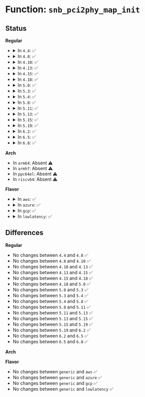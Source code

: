 # Function: <code>snb_pci2phy_map_init</code>

## Status
<b>Regular</b>
<ul>
<li>
<details>
<summary>In <code>4.4</code>: ✅</summary>

```c
int snb_pci2phy_map_init(int devid);
```

**Collision:** Unique Global

**Inline:** No

**Transformation:** False

**Instances:**

```
In arch/x86/events/intel/uncore_snb.c (ffffffff810192e0)
Location: arch/x86/events/intel/uncore_snb.c:420
Inline: False
Direct callers:
  - arch/x86/events/intel/uncore_snb.c:bdw_uncore_pci_init
  - arch/x86/events/intel/uncore_snbep.c:knl_uncore_pci_init
  - arch/x86/events/intel/uncore_snbep.c:knl_uncore_pci_init
```
**Symbols:**

```
ffffffff810192e0-ffffffff8101937f: snb_pci2phy_map_init (STB_GLOBAL)
```
</details>
</li>
<li>
<details>
<summary>In <code>4.8</code>: ✅</summary>

```c
int snb_pci2phy_map_init(int devid);
```

**Collision:** Unique Global

**Inline:** No

**Transformation:** False

**Instances:**

```
In arch/x86/events/intel/uncore_snb.c (ffffffff810186e0)
Location: arch/x86/events/intel/uncore_snb.c:507
Inline: False
Direct callers:
  - arch/x86/events/intel/uncore_snb.c:skl_uncore_pci_init
  - arch/x86/events/intel/uncore_snbep.c:knl_uncore_pci_init
  - arch/x86/events/intel/uncore_snbep.c:knl_uncore_pci_init
```
**Symbols:**

```
ffffffff810186e0-ffffffff8101877f: snb_pci2phy_map_init (STB_GLOBAL)
```
</details>
</li>
<li>
<details>
<summary>In <code>4.10</code>: ✅</summary>

```c
int snb_pci2phy_map_init(int devid);
```

**Collision:** Unique Global

**Inline:** No

**Transformation:** False

**Instances:**

```
In arch/x86/events/intel/uncore_snb.c (ffffffff810188b0)
Location: arch/x86/events/intel/uncore_snb.c:501
Inline: False
Direct callers:
  - arch/x86/events/intel/uncore_snb.c:skl_uncore_pci_init
  - arch/x86/events/intel/uncore_snbep.c:knl_uncore_pci_init
  - arch/x86/events/intel/uncore_snbep.c:knl_uncore_pci_init
```
**Symbols:**

```
ffffffff810188b0-ffffffff8101894f: snb_pci2phy_map_init (STB_GLOBAL)
```
</details>
</li>
<li>
<details>
<summary>In <code>4.13</code>: ✅</summary>

```c
int snb_pci2phy_map_init(int devid);
```

**Collision:** Unique Global

**Inline:** No

**Transformation:** False

**Instances:**

```
In arch/x86/events/intel/uncore_snb.c (ffffffff81016da0)
Location: arch/x86/events/intel/uncore_snb.c:501
Inline: False
Direct callers:
  - arch/x86/events/intel/uncore_snb.c:snb_uncore_pci_init
  - arch/x86/events/intel/uncore_snbep.c:knl_uncore_pci_init
  - arch/x86/events/intel/uncore_snbep.c:knl_uncore_pci_init
```
**Symbols:**

```
ffffffff81016da0-ffffffff81016e38: snb_pci2phy_map_init (STB_GLOBAL)
```
</details>
</li>
<li>
<details>
<summary>In <code>4.15</code>: ✅</summary>

```c
int snb_pci2phy_map_init(int devid);
```

**Collision:** Unique Global

**Inline:** No

**Transformation:** False

**Instances:**

```
In arch/x86/events/intel/uncore_snb.c (ffffffff81017620)
Location: arch/x86/events/intel/uncore_snb.c:502
Inline: False
Direct callers:
  - arch/x86/events/intel/uncore_snb.c:snb_uncore_pci_init
  - arch/x86/events/intel/uncore_snbep.c:knl_uncore_pci_init
  - arch/x86/events/intel/uncore_snbep.c:knl_uncore_pci_init
```
**Symbols:**

```
ffffffff81017620-ffffffff810176b8: snb_pci2phy_map_init (STB_GLOBAL)
```
</details>
</li>
<li>
<details>
<summary>In <code>4.18</code>: ✅</summary>

```c
int snb_pci2phy_map_init(int devid);
```

**Collision:** Unique Global

**Inline:** No

**Transformation:** False

**Instances:**

```
In arch/x86/events/intel/uncore_snb.c (ffffffff81017fc0)
Location: arch/x86/events/intel/uncore_snb.c:441
Inline: False
Direct callers:
  - arch/x86/events/intel/uncore_snb.c:snb_uncore_pci_init
  - arch/x86/events/intel/uncore_snbep.c:knl_uncore_pci_init
  - arch/x86/events/intel/uncore_snbep.c:knl_uncore_pci_init
```
**Symbols:**

```
ffffffff81017fc0-ffffffff81018058: snb_pci2phy_map_init (STB_GLOBAL)
```
</details>
</li>
<li>
<details>
<summary>In <code>5.0</code>: ✅</summary>

```c
int snb_pci2phy_map_init(int devid);
```

**Collision:** Unique Global

**Inline:** No

**Transformation:** False

**Instances:**

```
In arch/x86/events/intel/uncore_snb.c (ffffffff81018790)
Location: arch/x86/events/intel/uncore_snb.c:466
Inline: False
Direct callers:
  - arch/x86/events/intel/uncore_snb.c:snb_uncore_pci_init
  - arch/x86/events/intel/uncore_snbep.c:knl_uncore_pci_init
  - arch/x86/events/intel/uncore_snbep.c:knl_uncore_pci_init
```
**Symbols:**

```
ffffffff81018790-ffffffff81018828: snb_pci2phy_map_init (STB_GLOBAL)
```
</details>
</li>
<li>
<details>
<summary>In <code>5.3</code>: ✅</summary>

```c
int snb_pci2phy_map_init(int devid);
```

**Collision:** Unique Global

**Inline:** No

**Transformation:** False

**Instances:**

```
In arch/x86/events/intel/uncore_snb.c (ffffffff81019d60)
Location: arch/x86/events/intel/uncore_snb.c:528
Inline: False
Direct callers:
  - arch/x86/events/intel/uncore_snb.c:imc_uncore_find_dev
  - arch/x86/events/intel/uncore_snbep.c:knl_uncore_pci_init
  - arch/x86/events/intel/uncore_snbep.c:knl_uncore_pci_init
```
**Symbols:**

```
ffffffff81019d60-ffffffff81019df6: snb_pci2phy_map_init (STB_GLOBAL)
```
</details>
</li>
<li>
<details>
<summary>In <code>5.4</code>: ✅</summary>

```c
int snb_pci2phy_map_init(int devid);
```

**Collision:** Unique Global

**Inline:** No

**Transformation:** False

**Instances:**

```
In arch/x86/events/intel/uncore_snb.c (ffffffff8101a6e0)
Location: arch/x86/events/intel/uncore_snb.c:529
Inline: False
Direct callers:
  - arch/x86/events/intel/uncore_snb.c:imc_uncore_find_dev
  - arch/x86/events/intel/uncore_snbep.c:knl_uncore_pci_init
  - arch/x86/events/intel/uncore_snbep.c:knl_uncore_pci_init
```
**Symbols:**

```
ffffffff8101a6e0-ffffffff8101a776: snb_pci2phy_map_init (STB_GLOBAL)
```
</details>
</li>
<li>
<details>
<summary>In <code>5.8</code>: ✅</summary>

```c
int snb_pci2phy_map_init(int devid);
```

**Collision:** Unique Global

**Inline:** No

**Transformation:** False

**Instances:**

```
In arch/x86/events/intel/uncore_snb.c (ffffffff8101c170)
Location: arch/x86/events/intel/uncore_snb.c:534
Inline: False
Direct callers:
  - arch/x86/events/intel/uncore_snbep.c:knl_uncore_pci_init
  - arch/x86/events/intel/uncore_snbep.c:knl_uncore_pci_init
```
**Symbols:**

```
ffffffff8101c170-ffffffff8101c206: snb_pci2phy_map_init (STB_GLOBAL)
```
</details>
</li>
<li>
<details>
<summary>In <code>5.11</code>: ✅</summary>

```c
int snb_pci2phy_map_init(int devid);
```

**Collision:** Unique Global

**Inline:** No

**Transformation:** False

**Instances:**

```
In arch/x86/events/intel/uncore_snb.c (ffffffff8101c700)
Location: arch/x86/events/intel/uncore_snb.c:640
Inline: False
Direct callers:
  - arch/x86/events/intel/uncore_snbep.c:knl_uncore_pci_init
  - arch/x86/events/intel/uncore_snbep.c:knl_uncore_pci_init
```
**Symbols:**

```
ffffffff8101c700-ffffffff8101c796: snb_pci2phy_map_init (STB_GLOBAL)
```
</details>
</li>
<li>
<details>
<summary>In <code>5.13</code>: ✅</summary>

```c
int snb_pci2phy_map_init(int devid);
```

**Collision:** Unique Global

**Inline:** No

**Transformation:** False

**Instances:**

```
In arch/x86/events/intel/uncore_snb.c (ffffffff8101dbb0)
Location: arch/x86/events/intel/uncore_snb.c:763
Inline: False
Direct callers:
  - arch/x86/events/intel/uncore_snbep.c:knl_uncore_pci_init
  - arch/x86/events/intel/uncore_snbep.c:knl_uncore_pci_init
```
**Symbols:**

```
ffffffff8101dbb0-ffffffff8101dc46: snb_pci2phy_map_init (STB_GLOBAL)
```
</details>
</li>
<li>
<details>
<summary>In <code>5.15</code>: ✅</summary>

```c
int snb_pci2phy_map_init(int devid);
```

**Collision:** Unique Global

**Inline:** No

**Transformation:** False

**Instances:**

```
In arch/x86/events/intel/uncore_snb.c (ffffffff81020cb0)
Location: arch/x86/events/intel/uncore_snb.c:763
Inline: False
Direct callers:
  - arch/x86/events/intel/uncore_snbep.c:knl_uncore_pci_init
  - arch/x86/events/intel/uncore_snbep.c:knl_uncore_pci_init
```
**Symbols:**

```
ffffffff81020cb0-ffffffff81020d46: snb_pci2phy_map_init (STB_GLOBAL)
```
</details>
</li>
<li>
<details>
<summary>In <code>5.19</code>: ✅</summary>

```c
int snb_pci2phy_map_init(int devid);
```

**Collision:** Unique Global

**Inline:** No

**Transformation:** False

**Instances:**

```
In arch/x86/events/intel/uncore_snb.c (ffffffff810241e0)
Location: arch/x86/events/intel/uncore_snb.c:816
Inline: False
Direct callers:
  - arch/x86/events/intel/uncore_snbep.c:knl_uncore_pci_init
  - arch/x86/events/intel/uncore_snbep.c:knl_uncore_pci_init
```
**Symbols:**

```
ffffffff810241e0-ffffffff81024285: snb_pci2phy_map_init (STB_GLOBAL)
```
</details>
</li>
<li>
<details>
<summary>In <code>6.2</code>: ✅</summary>

```c
int snb_pci2phy_map_init(int devid);
```

**Collision:** Unique Global

**Inline:** No

**Transformation:** False

**Instances:**

```
In arch/x86/events/intel/uncore_snb.c (ffffffff810292f0)
Location: arch/x86/events/intel/uncore_snb.c:964
Inline: False
Direct callers:
  - arch/x86/events/intel/uncore_snbep.c:knl_uncore_pci_init
  - arch/x86/events/intel/uncore_snbep.c:knl_uncore_pci_init
```
**Symbols:**

```
ffffffff810292f0-ffffffff81029395: snb_pci2phy_map_init (STB_GLOBAL)
```
</details>
</li>
<li>
<details>
<summary>In <code>6.5</code>: ✅</summary>

```c
int snb_pci2phy_map_init(int devid);
```

**Collision:** Unique Global

**Inline:** No

**Transformation:** False

**Instances:**

```
In arch/x86/events/intel/uncore_snb.c (ffffffff81029320)
Location: arch/x86/events/intel/uncore_snb.c:964
Inline: False
Direct callers:
  - arch/x86/events/intel/uncore_snbep.c:knl_uncore_pci_init
  - arch/x86/events/intel/uncore_snbep.c:knl_uncore_pci_init
```
**Symbols:**

```
ffffffff81029320-ffffffff810293c5: snb_pci2phy_map_init (STB_GLOBAL)
```
</details>
</li>
<li>
<details>
<summary>In <code>6.8</code>: ✅</summary>

```c
int snb_pci2phy_map_init(int devid);
```

**Collision:** Unique Global

**Inline:** No

**Transformation:** False

**Instances:**

```
In arch/x86/events/intel/uncore_snb.c (ffffffff8102f480)
Location: arch/x86/events/intel/uncore_snb.c:964
Inline: False
Direct callers:
  - arch/x86/events/intel/uncore_snbep.c:knl_uncore_pci_init
  - arch/x86/events/intel/uncore_snbep.c:knl_uncore_pci_init
```
**Symbols:**

```
ffffffff8102f480-ffffffff8102f525: snb_pci2phy_map_init (STB_GLOBAL)
```
</details>
</li>
</ul>
<b>Arch</b>
<ul>
<li>
In <code>arm64</code>: Absent ⚠️
</li>
<li>
In <code>armhf</code>: Absent ⚠️
</li>
<li>
In <code>ppc64el</code>: Absent ⚠️
</li>
<li>
In <code>riscv64</code>: Absent ⚠️
</li>
</ul>
<b>Flavor</b>
<ul>
<li>
<details>
<summary>In <code>aws</code>: ✅</summary>

```c
int snb_pci2phy_map_init(int devid);
```

**Collision:** Unique Global

**Inline:** No

**Transformation:** False

**Instances:**

```
In arch/x86/events/intel/uncore_snb.c (ffffffff8101a6e0)
Location: arch/x86/events/intel/uncore_snb.c:529
Inline: False
Direct callers:
  - arch/x86/events/intel/uncore_snb.c:imc_uncore_find_dev
  - arch/x86/events/intel/uncore_snbep.c:knl_uncore_pci_init
  - arch/x86/events/intel/uncore_snbep.c:knl_uncore_pci_init
```
**Symbols:**

```
ffffffff8101a6e0-ffffffff8101a776: snb_pci2phy_map_init (STB_GLOBAL)
```
</details>
</li>
<li>
<details>
<summary>In <code>azure</code>: ✅</summary>

```c
int snb_pci2phy_map_init(int devid);
```

**Collision:** Unique Global

**Inline:** No

**Transformation:** False

**Instances:**

```
In arch/x86/events/intel/uncore_snb.c (ffffffff81019e40)
Location: arch/x86/events/intel/uncore_snb.c:529
Inline: False
Direct callers:
  - arch/x86/events/intel/uncore_snb.c:imc_uncore_find_dev
  - arch/x86/events/intel/uncore_snbep.c:knl_uncore_pci_init
  - arch/x86/events/intel/uncore_snbep.c:knl_uncore_pci_init
```
**Symbols:**

```
ffffffff81019e40-ffffffff81019ed6: snb_pci2phy_map_init (STB_GLOBAL)
```
</details>
</li>
<li>
<details>
<summary>In <code>gcp</code>: ✅</summary>

```c
int snb_pci2phy_map_init(int devid);
```

**Collision:** Unique Global

**Inline:** No

**Transformation:** False

**Instances:**

```
In arch/x86/events/intel/uncore_snb.c (ffffffff8101a6a0)
Location: arch/x86/events/intel/uncore_snb.c:529
Inline: False
Direct callers:
  - arch/x86/events/intel/uncore_snb.c:imc_uncore_find_dev
  - arch/x86/events/intel/uncore_snbep.c:knl_uncore_pci_init
  - arch/x86/events/intel/uncore_snbep.c:knl_uncore_pci_init
```
**Symbols:**

```
ffffffff8101a6a0-ffffffff8101a736: snb_pci2phy_map_init (STB_GLOBAL)
```
</details>
</li>
<li>
<details>
<summary>In <code>lowlatency</code>: ✅</summary>

```c
int snb_pci2phy_map_init(int devid);
```

**Collision:** Unique Global

**Inline:** No

**Transformation:** False

**Instances:**

```
In arch/x86/events/intel/uncore_snb.c (ffffffff8101a8e0)
Location: arch/x86/events/intel/uncore_snb.c:529
Inline: False
Direct callers:
  - arch/x86/events/intel/uncore_snb.c:imc_uncore_find_dev
  - arch/x86/events/intel/uncore_snbep.c:knl_uncore_pci_init
  - arch/x86/events/intel/uncore_snbep.c:knl_uncore_pci_init
```
**Symbols:**

```
ffffffff8101a8e0-ffffffff8101a979: snb_pci2phy_map_init (STB_GLOBAL)
```
</details>
</li>
</ul>

## Differences
<b>Regular</b>
<ul>
<li>
No changes between <code>4.4</code> and <code>4.8</code> ✅
</li>
<li>
No changes between <code>4.8</code> and <code>4.10</code> ✅
</li>
<li>
No changes between <code>4.10</code> and <code>4.13</code> ✅
</li>
<li>
No changes between <code>4.13</code> and <code>4.15</code> ✅
</li>
<li>
No changes between <code>4.15</code> and <code>4.18</code> ✅
</li>
<li>
No changes between <code>4.18</code> and <code>5.0</code> ✅
</li>
<li>
No changes between <code>5.0</code> and <code>5.3</code> ✅
</li>
<li>
No changes between <code>5.3</code> and <code>5.4</code> ✅
</li>
<li>
No changes between <code>5.4</code> and <code>5.8</code> ✅
</li>
<li>
No changes between <code>5.8</code> and <code>5.11</code> ✅
</li>
<li>
No changes between <code>5.11</code> and <code>5.13</code> ✅
</li>
<li>
No changes between <code>5.13</code> and <code>5.15</code> ✅
</li>
<li>
No changes between <code>5.15</code> and <code>5.19</code> ✅
</li>
<li>
No changes between <code>5.19</code> and <code>6.2</code> ✅
</li>
<li>
No changes between <code>6.2</code> and <code>6.5</code> ✅
</li>
<li>
No changes between <code>6.5</code> and <code>6.8</code> ✅
</li>
</ul>
<b>Arch</b>
<ul>
</ul>
<b>Flavor</b>
<ul>
<li>
No changes between <code>generic</code> and <code>aws</code> ✅
</li>
<li>
No changes between <code>generic</code> and <code>azure</code> ✅
</li>
<li>
No changes between <code>generic</code> and <code>gcp</code> ✅
</li>
<li>
No changes between <code>generic</code> and <code>lowlatency</code> ✅
</li>
</ul>
